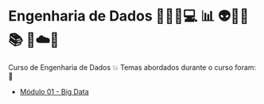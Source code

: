 # Engenharia de Dados 👨🏻‍💻💻 📊 👽🤯🤖📚 🐍☁️🎲
Curso de Engenharia de Dados
💥 Temas abordados durante o curso foram: 🚀
- [Módulo 01 - Big Data](https://github.com/romulovieira777/Engenharia_de_Dados/tree/main/Modulo_01_Big_Data)
